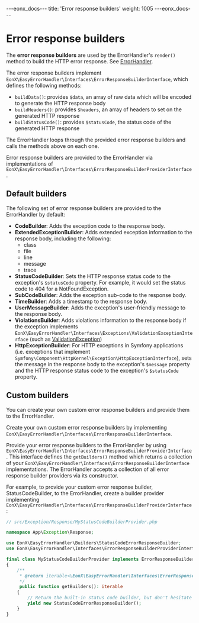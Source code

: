---eonx_docs---
title: 'Error response builders'
weight: 1005
---eonx_docs---

# Error response builders

The **error response builders** are used by the ErrorHandler's `render()` method to build the HTTP error response. See
[ErrorHandler](error-handler.md).

The error response builders implement `EonX\EasyErrorHandler\Interfaces\ErrorResponseBuilderInterface`, which defines
the following methods:

- `buildData()`: provides `$data`, an array of raw data which will be encoded to generate the HTTP response body
- `buildHeaders()`: provides `$headers`, an array of headers to set on the generated HTTP response
- `buildStatusCode()`: provides `$statusCode`, the status code of the generated HTTP response

The ErrorHandler loops through the provided error response builders and calls the methods above on each one.

Error response builders are provided to the ErrorHandler via implementations of
`EonX\EasyErrorHandler\Interfaces\ErrorResponseBuilderProviderInterface`.

## Default builders

The following set of error response builders are provided to the ErrorHandler by default:

- **CodeBuilder**: Adds the exception code to the response body.
- **ExtendedExceptionBuilder**: Adds extended exception information to the response body, including the following:
    - class
    - file
    - line
    - message
    - trace
- **StatusCodeBuilder**: Sets the HTTP response status code to the exception's `$statusCode` property. For example, it
  would set the status code to 404 for a NotFoundException.
- **SubCodeBuilder**: Adds the exception sub-code to the response body.
- **TimeBuilder**: Adds a timestamp to the response body.
- **UserMessageBuilder**: Adds the exception's user-friendly message to the response body.
- **ViolationsBuilder**: Adds violations information to the response body if the exception implements
  `EonX\EasyErrorHandler\Interfaces\Exceptions\ValidationExceptionInterface` (such as
  [ValidationException](exceptions.md))
- **HttpExceptionBuilder**: For HTTP exceptions in Symfony applications (i.e. exceptions that implement
  `Symfony\Component\HttpKernel\Exception\HttpExceptionInterface`), sets the message in the response body to the
  exception's `$message` property and the HTTP response status code to the exception's `$statusCode` property.

## Custom builders

You can create your own custom error response builders and provide them to the ErrorHandler.

Create your own custom error response builders by implementing
`EonX\EasyErrorHandler\Interfaces\ErrorResponseBuilderInterface`.

Provide your error response builders to the ErrorHandler by using
`EonX\EasyErrorHandler\Interfaces\ErrorResponseBuilderProviderInterface`. This interface defines the `getBuilders()`
method which returns a collection of your `EonX\EasyErrorHandler\Interfaces\ErrorResponseBuilderInterface`
implementations. The ErrorHandler accepts a collection of all error response builder providers via its constructor.

For example, to provide your custom error response builder, StatusCodeBuilder, to the ErrorHandler, create a builder
provider implementing `EonX\EasyErrorHandler\Interfaces\ErrorResponseBuilderProviderInterface`:

```php
// src/Exception/Response/MyStatusCodeBuilderProvider.php

namespace App\Exception\Response;

use EonX\EasyErrorHandler\Builders\StatusCodeErrorResponseBuilder;
use EonX\EasyErrorHandler\Interfaces\ErrorResponseBuilderProviderInterface;

final class MyStatusCodeBuilderProvider implements ErrorResponseBuilderProviderInterface
{
    /**
     * @return iterable<\EonX\EasyErrorHandler\Interfaces\ErrorResponseBuilderProviderInterface>
     */
     public function getBuilders(): iterable
    {
        // Return the built-in status code builder, but don't hesitate to create your own!
        yield new StatusCodeErrorResponseBuilder();
    }
}
```
